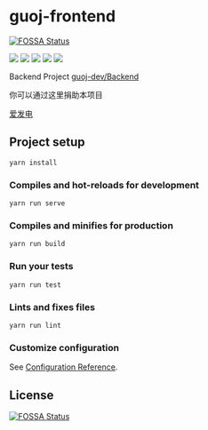 # guoj-frontend
[![FOSSA Status](https://app.fossa.com/api/projects/git%2Bgithub.com%2Fguoj-dev%2FGuOJFrontend.svg?type=shield)](https://app.fossa.com/projects/git%2Bgithub.com%2Fguoj-dev%2FGuOJFrontend?ref=badge_shield)


![](https://img.shields.io/github/issues/guoj-dev/GuOJFrontend)
![](https://img.shields.io/github/forks/guoj-dev/GuOJFrontend)
![](https://img.shields.io/github/stars/guoj-dev/GuOJFrontend)
![](https://img.shields.io/github/license/guoj-dev/GuOJFrontend)
![](https://github.com/guoj-dev/guojfrontend/workflows/Node%20CI/badge.svg)

Backend Project
[guoj-dev/Backend](https://github.com/guoj-dev/Backend)

你可以通过这里捐助本项目

[爱发电](https://afdian.net/@guoj-dev)

## Project setup
```
yarn install
```

### Compiles and hot-reloads for development
```
yarn run serve
```

### Compiles and minifies for production
```
yarn run build
```

### Run your tests
```
yarn run test
```

### Lints and fixes files
```
yarn run lint
```

### Customize configuration
See [Configuration Reference](https://cli.vuejs.org/config/).


## License
[![FOSSA Status](https://app.fossa.com/api/projects/git%2Bgithub.com%2Fguoj-dev%2FGuOJFrontend.svg?type=large)](https://app.fossa.com/projects/git%2Bgithub.com%2Fguoj-dev%2FGuOJFrontend?ref=badge_large)